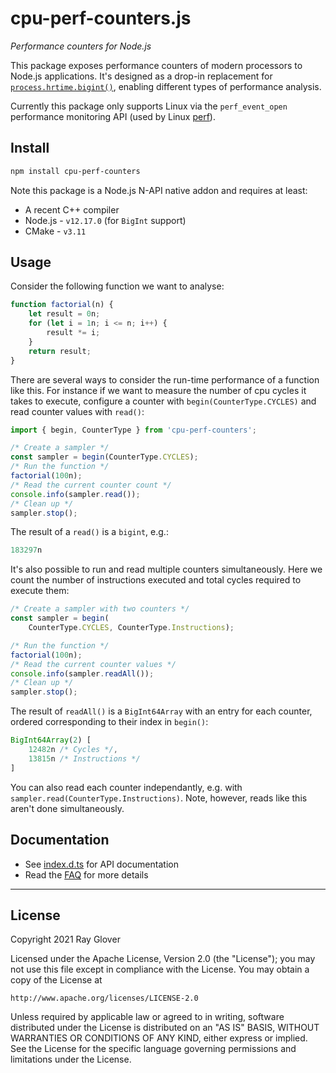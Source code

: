 # cpu-perf-counters.js

_Performance counters for Node.js_

This package exposes performance counters of modern processors to Node.js applications. It's designed as a drop-in replacement for [`process.hrtime.bigint()`](https://nodejs.org/api/process.html#process_process_hrtime_bigint), enabling different types of performance analysis.

Currently this package only supports Linux via the `perf_event_open` performance monitoring API (used by Linux [perf](https://en.wikipedia.org/wiki/Perf_(Linux))).

## Install

```bash
npm install cpu-perf-counters
```

Note this package is a Node.js N-API native addon and requires at least:
- A recent C++ compiler
- Node.js - `v12.17.0` (for `BigInt` support)
- CMake - `v3.11`

## Usage

Consider the following function we want to analyse:

```js
function factorial(n) {
    let result = 0n;
    for (let i = 1n; i <= n; i++) {
        result *= i;
    }
    return result;
}
```

There are several ways to consider the run-time performance of a function like this. For instance if we want to measure the number of cpu cycles it takes to execute, configure a counter with `begin(CounterType.CYCLES)` and read counter values with `read()`:

```js
import { begin, CounterType } from 'cpu-perf-counters';

/* Create a sampler */
const sampler = begin(CounterType.CYCLES);
/* Run the function */
factorial(100n);
/* Read the current counter count */
console.info(sampler.read());
/* Clean up */
sampler.stop();

```

The result of a `read()` is a `bigint`, e.g.:

```js
183297n
```

It's also possible to run and read multiple counters simultaneously. Here we count the number of instructions executed and total cycles required to execute them:

```js
/* Create a sampler with two counters */
const sampler = begin(
    CounterType.CYCLES, CounterType.Instructions);

/* Run the function */
factorial(100n);
/* Read the current counter values */
console.info(sampler.readAll());
/* Clean up */
sampler.stop();
```

The result of `readAll()` is a `BigInt64Array` with an entry for each counter, ordered corresponding to their index in `begin()`:

```js
BigInt64Array(2) [
    12482n /* Cycles */,
    13815n /* Instructions */
]
```

You can also read each counter independantly, e.g. with `sampler.read(CounterType.Instructions)`. Note, however, reads like this aren't done simultaneously.

## Documentation

- See [index.d.ts](./index.d.ts) for API documentation
- Read the [FAQ](./docs/faq.md) for more details

---

## License

Copyright 2021 Ray Glover

Licensed under the Apache License, Version 2.0 (the "License");
you may not use this file except in compliance with the License.
You may obtain a copy of the License at

    http://www.apache.org/licenses/LICENSE-2.0

Unless required by applicable law or agreed to in writing, software
distributed under the License is distributed on an "AS IS" BASIS,
WITHOUT WARRANTIES OR CONDITIONS OF ANY KIND, either express or implied.
See the License for the specific language governing permissions and
limitations under the License.
